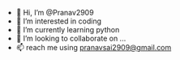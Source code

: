 - 👋 Hi, I’m @Pranav2909
- 👀 I’m interested in coding 
- 🌱 I’m currently learning python
- 💞️ I’m looking to collaborate on ...
- 📫 reach me using pranavsai2909@gmail.com

<!---
Pranav2909/Pranav2909 is a ✨ special ✨ repository because its `README.md` (this file) appears on your GitHub profile.
You can click the Preview link to take a look at your changes.
--->
